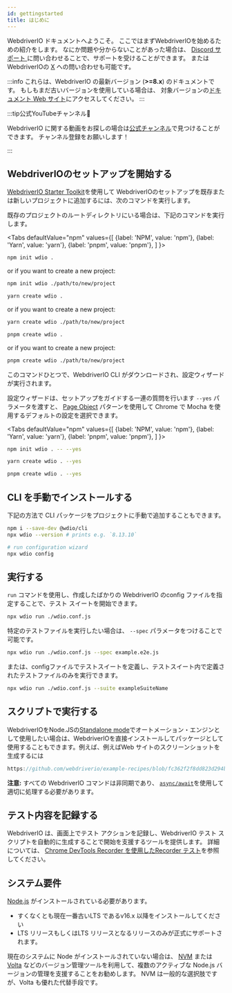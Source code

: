 ```yaml
---
id: gettingstarted
title: はじめに
---
```


WebdriverIO ドキュメントへようこそ。 ここではまずWebdriverIOを始めるための紹介をします。 なにか問題や分からないことがあった場合は、 [Discord サポート ](https://discord.webdriver.io) に問い合わせることで、サポートを受けることができます。 またはWebdriverIOの [X](https://twitter.com/webdriverio) への問い合わせも可能です。

:::info
これらは、WebdriverIO の最新バージョン (__>=8.x__) のドキュメントです。 もしもまだ古いバージョンを使用している場合は、 対象バージョンの[ドキュメント Web サイト](/versions)にアクセスしてください。
:::

<LiteYouTubeEmbed id="rA4IFNyW54c" title="Getting Started with WebdriverIO" />

:::tip公式YouTubeチャンネル🎥

WebdriverIO に関する動画をお探しの場合は[公式チャンネル](https://youtube.com/@webdriverio)で見つけることができます。 チャンネル登録をお願いします！

:::

## WebdriverIOのセットアップを開始する

[WebdriverIO Starter Toolkit](https://www.npmjs.com/package/create-wdio)を使用して WebdriverIOのセットアップを既存または新しいプロジェクトに追加するには、次のコマンドを実行します。

既存のプロジェクトのルートディレクトリにいる場合は、下記のコマンドを実行します。

<Tabs
  defaultValue="npm"
  values={[
    {label: 'NPM', value: 'npm'},
 {label: 'Yarn', value: 'yarn'},
 {label: 'pnpm', value: 'pnpm'},
 ]
}>
<TabItem value="npm">

```sh
npm init wdio .
```

or if you want to create a new project:

```sh
npm init wdio ./path/to/new/project
```

</TabItem>
<TabItem value="yarn">

```sh
yarn create wdio .
```

or if you want to create a new project:

```sh
yarn create wdio ./path/to/new/project
```

</TabItem>
<TabItem value="pnpm">

```sh
pnpm create wdio .
```

or if you want to create a new project:

```sh
pnpm create wdio ./path/to/new/project
```

</TabItem>
</Tabs>

このコマンドひとつで、WebdriverIO CLI がダウンロードされ、設定ウィザードが実行されます。

<CreateProjectAnimation />

設定ウィザードは、セットアップをガイドする一連の質問を行います `--yes` パラメータを渡すと、 [Page Object](https://martinfowler.com/bliki/PageObject.html) パターンを使用して Chrome で Mocha を使用するデフォルトの設定を選択できます。

<Tabs
  defaultValue="npm"
  values={[
    {label: 'NPM', value: 'npm'},
 {label: 'Yarn', value: 'yarn'},
 {label: 'pnpm', value: 'pnpm'},
 ]
}>
<TabItem value="npm">

```sh
npm init wdio . -- --yes
```

</TabItem>
<TabItem value="yarn">

```sh
yarn create wdio . --yes
```

</TabItem>
<TabItem value="pnpm">

```sh
pnpm create wdio . --yes
```

</TabItem>
</Tabs>

## CLI を手動でインストールする

下記の方法で CLI パッケージをプロジェクトに手動で追加することもできます。

```sh
npm i --save-dev @wdio/cli
npx wdio --version # prints e.g. `8.13.10`

# run configuration wizard
npx wdio config
```

## 実行する

`run` コマンドを使用し、作成したばかりの WebdriverIO のconfig ファイルを指定することで、テスト スイートを開始できます。

```sh
npx wdio run ./wdio.conf.js
```

特定のテストファイルを実行したい場合は、 `--spec` パラメータをつけることで可能です。

```sh
npx wdio run ./wdio.conf.js --spec example.e2e.js
```

または、configファイルでテストスイートを定義し、テストスイート内で定義されたテストファイルのみを実行できます。

```sh
npx wdio run ./wdio.conf.js --suite exampleSuiteName
```

## スクリプトで実行する

WebdriverIOをNode.JSの[Standalone mode](/docs/setuptypes#standalone-mode)でオートメーション・エンジンとして使用したい場合は、WebdriverIOを直接インストールしてパッケージとして使用することもできます。例えば、例えばWeb サイトのスクリーンショットを生成するには

```js reference useHTTPS
https://github.com/webdriverio/example-recipes/blob/fc362f2f8dd823d294b9bb5f92bd5991339d4591/getting-started/run-in-script.js#L2-L19
```

__注意:__ すべての WebdriverIO コマンドは非同期であり、 [`async/await`](https://javascript.info/async-await)を使用して適切に処理する必要があります。

## テスト内容を記録する

WebdriverIO は、画面上でテスト アクションを記録し、WebdriverIO テスト スクリプトを自動的に生成することで開始を支援するツールを提供します。 詳細については、 [Chrome DevTools Recorder を使用したRecorder テスト](/docs/record)を参照してください。

## システム要件

[Node.js](http://nodejs.org) がインストールされている必要があります。

- すくなくとも現在一番古いLTS であるv16.x 以降をインストールしてください
- LTS リリースもしくはLTS リリースとなるリリースのみが正式にサポートされます。

現在のシステムに Node がインストールされていない場合は、 [NVM](https://github.com/creationix/nvm) または [Volta](https://volta.sh/) などのバージョン管理ツールを利用して、複数のアクティブな Node.js バージョンの管理を支援することをお勧めします。 NVM は一般的な選択肢ですが、Volta も優れた代替手段です。

